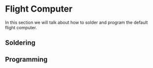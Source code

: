 # Flight Computer
In this section we will talk about how to solder and program the default flight computer. 

## Soldering

## Programming
